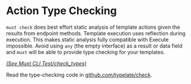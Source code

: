 # Action Type Checking

`muxt check` does best effort static analysis of template actions given the results from endpoint methods.
Template execution uses reflection during execution.
This makes static analysis fully compatible with Execute impossible.
Avoid using `any` (the empty interface) as a result or data field and `muxt` will be able to provide type checking for your templates.

*[(See Muxt CLI Test/check_types)](../../cmd/muxt/testdata/check_types.txt)*

Read the type-checking code in [github.com/typelate/check](https://pkg.go.dev/github.com/typelate/check).